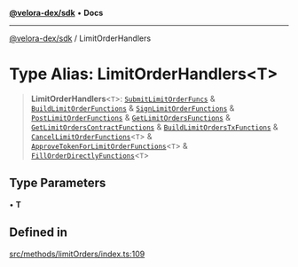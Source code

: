[**@velora-dex/sdk**](../README.md) • **Docs**

***

[@velora-dex/sdk](../globals.md) / LimitOrderHandlers

# Type Alias: LimitOrderHandlers\<T\>

> **LimitOrderHandlers**\<`T`\>: [`SubmitLimitOrderFuncs`](SubmitLimitOrderFuncs.md) & [`BuildLimitOrderFunctions`](BuildLimitOrderFunctions.md) & [`SignLimitOrderFunctions`](SignLimitOrderFunctions.md) & [`PostLimitOrderFunctions`](PostLimitOrderFunctions.md) & [`GetLimitOrdersFunctions`](GetLimitOrdersFunctions.md) & [`GetLimitOrdersContractFunctions`](GetLimitOrdersContractFunctions.md) & [`BuildLimitOrdersTxFunctions`](BuildLimitOrdersTxFunctions.md) & [`CancelLimitOrderFunctions`](CancelLimitOrderFunctions.md)\<`T`\> & [`ApproveTokenForLimitOrderFunctions`](ApproveTokenForLimitOrderFunctions.md)\<`T`\> & [`FillOrderDirectlyFunctions`](FillOrderDirectlyFunctions.md)\<`T`\>

## Type Parameters

• **T**

## Defined in

[src/methods/limitOrders/index.ts:109](https://github.com/VeloraDEX/sdk/blob/master/src/methods/limitOrders/index.ts#L109)
